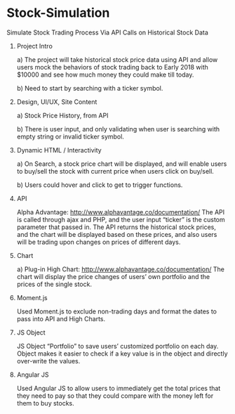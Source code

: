 # Stock-Simulation
Simulate Stock Trading Process Via API Calls on Historical Stock Data 

1. Project Intro

	a) The project will take historical stock price data using API and allow users mock the behaviors of stock trading back to Early 2018 with $10000 and see how much money they could make till today.

	b) Need to start by searching with a ticker symbol.

2. Design, UI/UX, Site Content

	a) Stock Price History, from API

	b) There is user input, and only validating when user is searching with empty string or invalid ticker symbol.

3. Dynamic HTML / Interactivity

	a) On Search, a stock price chart will be displayed, and will enable users to buy/sell the stock with current price when users click on buy/sell.
	
	b) Users could hover and click to get to trigger functions.

4. API

	Alpha Advantage: http://www.alphavantage.co/documentation/
	The API is called through ajax and PHP, and the user input “ticker” is the custom parameter that passed in.
	The API returns the historical stock prices, and the chart will be displayed based on these prices, and also users will be trading upon changes on prices of different days.

5. Chart

	a) Plug-in High Chart: http://www.alphavantage.co/documentation/
	The chart will display the price changes of users’ own portfolio and the prices of the single stock.
	 
6. Moment.js

	Used Moment.js to exclude non-trading days and format the dates to pass into API and High Charts.
	 
7. JS Object

	JS Object “Portfolio” to save users’ customized portfolio on each day. Object makes it easier to check if a key value is in the object and directly over-write the values.
	 
8. Angular JS

	Used Angular JS to allow users to immediately get the total prices that they need to pay so that they could compare with the money left for them to buy stocks.
	 